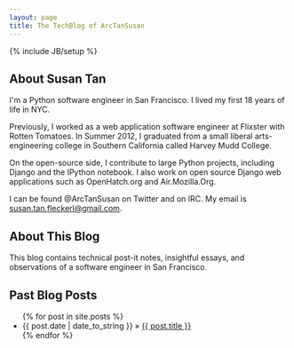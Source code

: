 ```yaml
---
layout: page
title: The TechBlog of ArcTanSusan
---
```

{% include JB/setup %}

## About Susan Tan
I'm a Python software engineer in San Francisco. I lived my first 18 years of life in NYC.

Previously, I worked as a web application software engineer at Flixster with Rotten Tomatoes. In Summer 2012, I graduated from a small liberal arts-engineering college in Southern California called Harvey Mudd College.

On the open-source side, I contribute to large Python projects, including Django and the IPython notebook. I also work on open source Django web applications such as OpenHatch.org and Air.Mozilla.Org.

I can be found @ArcTanSusan on Twitter and on IRC. My email is susan.tan.fleckerl@gmail.com.

## About This Blog
This blog contains technical post-it notes, insightful essays, and observations of a software engineer in San Francisco.

## Past Blog Posts
<ul class="posts">
  {% for post in site.posts %}
    <li><span>{{ post.date | date_to_string }}</span> &raquo; <a href="{{ BASE_PATH }}{{ post.url }}">{{ post.title }}</a></li>
  {% endfor %}
</ul>
